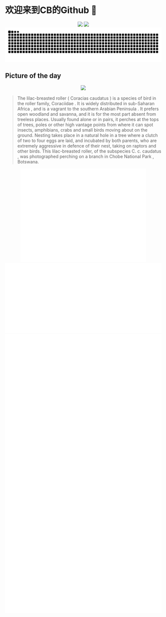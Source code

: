 
# 欢迎来到CB的Github 👋

<div align="center">
  <img height="137px" src="https://github-readme-stats.vercel.app/api?username=SuperCB&show_icons=true&theme=radical" />
  <img height="137px" src="https://github-readme-stats.vercel.app/api/top-langs/?username=SuperCB&hide_title=true&hide_border=true&layout=compact&langs_count=6&text_color=000&icon_color=fff" />
</div>


<div align="center">
    <img src="./contribution-snake/github-contribution-grid-snake.svg" />
</div>



## Picture of the day
<div align="center">
  <img width=400px src="https://upload.wikimedia.org/wikipedia/commons/thumb/0/06/Lilac-breasted_roller_%28Coracias_caudatus_caudatus%29_Botswana.jpg/675px-Lilac-breasted_roller_%28Coracias_caudatus_caudatus%29_Botswana.jpg" />
</div>

>The  lilac-breasted roller  ( Coracias caudatus ) is a species of bird in the roller family,  Coraciidae . It is widely distributed in  sub-Saharan Africa , and is a  vagrant  to the southern  Arabian Peninsula . It prefers open woodland and savanna, and it is for the most part absent from treeless places. Usually found alone or in pairs, it perches at the tops of trees, poles or other high vantage points from where it can spot insects, amphibians, crabs and small birds moving about on the ground. Nesting takes place in a natural hole in a tree where a clutch of two to four eggs are laid, and incubated by both parents, who are extremely aggressive in defence of their nest, taking on raptors and other birds. This lilac-breasted roller, of the subspecies  C. c. caudatus , was photographed perching on a branch in  Chobe National Park , Botswana.



<div align="center">
  <img height="300px" src="base_metrics.svg" />
  <img  src="metrics.plugin.calendar.full.svg" />
</div>


<div align="center">
  <img  src="plugin_metrics.svg" /> 
</div>
